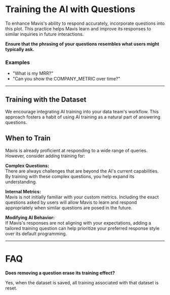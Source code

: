 # Training the AI with Questions

To enhance Mavis's ability to respond accurately, incorporate questions into this plot. This practice helps Mavis learn and improve its responses to similar inquiries in future interactions.

**Ensure that the phrasing of your questions resembles what users might typically ask.**

### Examples

- "What is my MRR?"
- "Can you show the COMPANY_METRIC over time?"

---

## Training with the Dataset

We encourage integrating AI training into your data team's workflow. This approach fosters a habit of using AI training as a natural part of answering questions.

## When to Train

Mavis is already proficient at responding to a wide range of queries. However, consider adding training for:

**Complex Questions:**  
There are always challenges that are beyond the AI's current capabilities. By training with these complex questions, you help expand its understanding.

**Internal Metrics:**  
Mavis is not initially familiar with your custom metrics. Including the exact questions asked by users will allow Mavis to learn and respond appropriately when similar questions are posed in the future.

**Modifying AI Behavior:**  
If Mavis's responses are not aligning with your expectations, adding a tailored training question can help prioritize your preferred response style over its default programming.

---

# FAQ

**Does removing a question erase its training effect?**

Yes, when the dataset is saved, all training associated with that dataset is reset.
